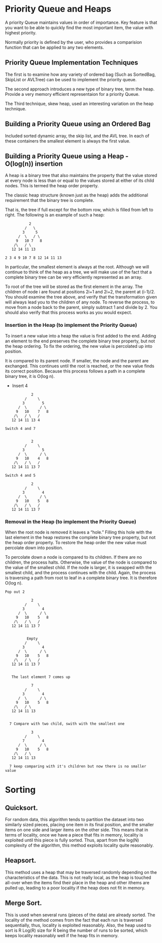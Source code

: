 # Priority Queue and Heaps

A priority Queue maintains values in order of importance. Key feature is that you want to be able to quickly find the most important item, the value with highest priority.

Normally priority is defined by the user, who provides a comparision function that can be applied to any two elements.

## Priority Queue Implementation Techniques

The first is to examine how any variety of ordered bag (Such as SortedBag, SkipList or AVLTree) can be used to implement the priority queue.

The second approach introduces a new type of binary tree, term the heap. Provide a very memory efficient representaion for a priority Queue.

The Third technique, skew heap, used an interesting variation on the heap technique.


## Building a Priority Queue using an Ordered Bag

Included sorted dynamic array, the skip list, and the AVL tree. In each of these containers the smallest element is always the first value.

## Building a Priority Queue using a Heap - O(log(n)) insertion

A heap is a binary tree that also maintains the property that the value stored at every node is less than or equal to the values stored at either of its child nodes. This is termed the heap order property. 

The classic heap structure (known just as the heap) adds the additional requirement that the binary tree is complete.

That is, the tree if full except for the bottom row, which is filled from left to right. The following is an example of such a heap:

```
           2
         /   \
        3     5
      /  \   / \
     9   10 7   8
    /\   / \
   12 14 11 13   

2 3 4 9 10 7 8 12 14 11 13
```

In particular, the smallest element is always at the root. Although we will continue to think of the heap as a tree, we will make use of the fact that a complete binary tree can be very efficiently represented as an array.

To root of the tree will be stored as the first element in the array. The children of node i are found at positions 2i+1 and 2i+2, the parent at (i-1)/2. You should examine the tree above, and verify that the transformation given will always lead you to the children of any node. To reverse the process, to move from a node back to the parent, simply subtract 1 and divide by 2. You should also verify that this process works as you would expect.


### Insertion in the Heap (to implement the Priority Queue)

To insert a new value into a heap the value is first added to the end. Adding an element to the end preserves the complete binary tree property, but not the heap ordering. To fix the ordering, the new value is percolated up into position.

It is compared to its parent node. If smaller, the node and the parent are exchanged. This continues until the root is reached, or the new value finds its correct position. Because this process follows a path in a complete binary tree, it is O(log n).

- Insert 4

```
            2
         /     \
        3        5
      /  \      / \
     9   10    7   8
    /\   / \   /
   12 14 11 13 4  

Switch 4 and 7


            2
         /     \
        3        5
      /  \      / \
     9   10    4   8
    /\   / \   /
   12 14 11 13 7  

Switch 4 and 5

            2
         /     \
        3        4
      /  \      / \
     9   10    5   8
    /\   / \   /
   12 14 11 13 7  

```

### Removal in the Heap (to implement the Priority Queue)

When the root node is removed it leaves a “hole.” Filling this hole with the last element in the heap restores the complete binary tree property, but not the heap order property. To restore the heap order the new value must percolate down into position.

To percolate down a node is compared to its children. If there are no children, the process halts. Otherwise, the value of the node is compared to the value of the smallest child. If the node is larger, it is swapped with the smallest child, and the process continues with the child. Again, the process is traversing a path from root to leaf in a complete binary tree. It is therefore O(log n).


```
Pop out 2

            2
         /     \
        3        4
      /  \      / \
     9   10    5   8
    /\   / \   /
   12 14 11 13 7  


          Empty
         /     \
        3        4
      /  \      / \
     9   10    5   8
    /\   / \   /
   12 14 11 13 7


   The last element 7 comes up

            7
         /     \
        3        4
      /  \      / \
     9   10    5   8
    /\   / \   
   12 14 11 13 


  7 Compare with two child, swith with the smallest one

            3
         /     \
        7        4
      /  \      / \
     9   10    5   8
    /\   / \   
   12 14 11 13 

  7 keep comparing with it's children but now there is no smaller value

```

# Sorting

## Quicksort. 

For random data, this algorithm tends to partition the dataset into two similarly sized pieces, placing one item in its final position, and the smaller items on one side and larger items on the other side. This means that in terms of locality, once we have a piece that fits in memory, locality is exploited until this piece is fully sorted. Thus, apart from the log(N) complexity of the algorithm, this method exploits locality quite reasonably.

## Heapsort. 

This method uses a heap that may be traversed randomly depending on the characteristics of the data. This is not really local, as the heap is touched all-over when the items find their place in the heap and other ithems are pulled up, leading to a poor locality if the heap does not fit in memory.

## Merge Sort. 

This is used when several runs (pieces of the data) are already sorted. The locality of the method comes from the fact that each run is traversed sequentially, thus, locality is exploited reasonably. Also, the heap used to sort is R Log(R) size for R being the number of runs to be sorted, which keeps locality reasonably well if the heap fits in memory.